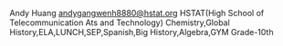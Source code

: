 Andy Huang
andygangwenh8880@hstat.org
HSTAT(High School of Telecommunication Ats and Technology)
Chemistry,Global History,ELA,LUNCH,SEP,Spanish,Big History,Algebra,GYM
Grade-10th